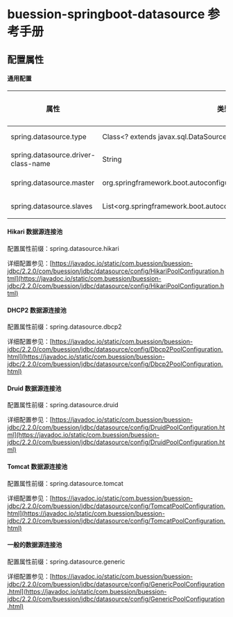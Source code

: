 # buession-springboot-datasource 参考手册


## 配置属性


#### 通用配置

|  属性   | 类型   | 默认值    | 说明    |
|  ----  | ----   | ----     | ----  |
| spring.datasource.type               | Class<? extends javax.sql.DataSource>                                   | --      | DataSource 类型     |
| spring.datasource.driver-class-name  | String                                   | --      | 数据库驱动类名       |
| spring.datasource.master                    | org.springframework.boot.autoconfigure.jdbc.DataSourceProperties                                      | --       | Master 数据源配置        |
| spring.datasource.slaves             | List<org.springframework.boot.autoconfigure.jdbc.DataSourceProperties>                                   | --      | Slave 数据源配置列表        |


#### Hikari 数据源连接池

配置属性前缀：spring.datasource.hikari

详细配置参见：[https://javadoc.io/static/com.buession/buession-jdbc/2.2.0/com/buession/jdbc/datasource/config/HikariPoolConfiguration.html](https://javadoc.io/static/com.buession/buession-jdbc/2.2.0/com/buession/jdbc/datasource/config/HikariPoolConfiguration.html)


#### DHCP2 数据源连接池

配置属性前缀：spring.datasource.dbcp2

详细配置参见：[https://javadoc.io/static/com.buession/buession-jdbc/2.2.0/com/buession/jdbc/datasource/config/Dbcp2PoolConfiguration.html](https://javadoc.io/static/com.buession/buession-jdbc/2.2.0/com/buession/jdbc/datasource/config/Dbcp2PoolConfiguration.html)


#### Druid 数据源连接池

配置属性前缀：spring.datasource.druid

详细配置参见：[https://javadoc.io/static/com.buession/buession-jdbc/2.2.0/com/buession/jdbc/datasource/config/DruidPoolConfiguration.html](https://javadoc.io/static/com.buession/buession-jdbc/2.2.0/com/buession/jdbc/datasource/config/DruidPoolConfiguration.html)


#### Tomcat 数据源连接池

配置属性前缀：spring.datasource.tomcat

详细配置参见：[https://javadoc.io/static/com.buession/buession-jdbc/2.2.0/com/buession/jdbc/datasource/config/TomcatPoolConfiguration.html](https://javadoc.io/static/com.buession/buession-jdbc/2.2.0/com/buession/jdbc/datasource/config/TomcatPoolConfiguration.html)


#### 一般的数据源连接池

配置属性前缀：spring.datasource.generic

详细配置参见：[https://javadoc.io/static/com.buession/buession-jdbc/2.2.0/com/buession/jdbc/datasource/config/GenericPoolConfiguration.html](https://javadoc.io/static/com.buession/buession-jdbc/2.2.0/com/buession/jdbc/datasource/config/GenericPoolConfiguration.html)